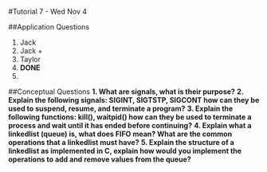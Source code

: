 #Tutorial 7 - Wed Nov 4

##Application Questions

1. Jack
2. Jack + <open>
3. Taylor
4. **DONE**
5. <open>


##Conceptual Questions
**1. What are signals, what is their purpose?**
 <open>
**2. Explain the following signals: SIGINT, SIGTSTP, SIGCONT ​how can they be used to suspend, resume, and terminate a program?**
  <open>
**3. Explain the following functions: kill(), waitpid()​ how can they be used to terminate a process and wait until it has ended before continuing?**
  <open>
**4. Explain what a linked­list​ (queue) is, what does ​FIFO​ mean? What are the common operations that a linked­list must have?**
  <open>
**5. Explain the structure of a linked­list as implemented in C, explain how would you implement the operations to add and remove values from the queue?**
 <open>

























